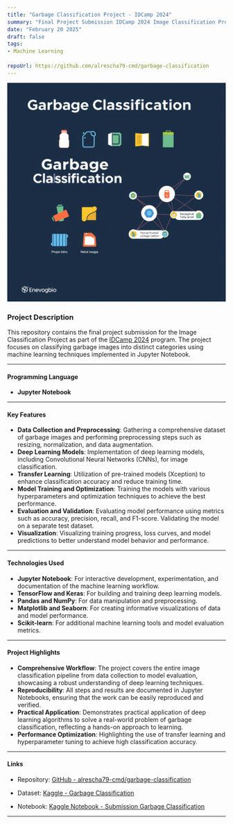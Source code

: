```yaml
---
title: "Garbage Classification Project - IDCamp 2024"
summary: "Final Project Submission IDCamp 2024 Image Classification Project"
date: "February 20 2025"
draft: false
tags:
- Machine Learning

repoUrl: https://github.com/alrescha79-cmd/garbage-classification
---
```


![Sentiment Analysis](../../../assets/projects/garbage.png)

### **Project Description**

This repository contains the final project submission for the Image Classification Project as part of the [IDCamp 2024](https://idcamp.ioh.co.id/) program. The project focuses on classifying garbage images into distinct categories using machine learning techniques implemented in Jupyter Notebook.

---

#### **Programming Language**

- **Jupyter Notebook**

---

#### **Key Features**

- **Data Collection and Preprocessing**: Gathering a comprehensive dataset of garbage images and performing preprocessing steps such as resizing, normalization, and data augmentation.
- **Deep Learning Models**: Implementation of deep learning models, including Convolutional Neural Networks (CNNs), for image classification.
- **Transfer Learning**: Utilization of pre-trained models (Xception) to enhance classification accuracy and reduce training time.
- **Model Training and Optimization**: Training the models with various hyperparameters and optimization techniques to achieve the best performance.
- **Evaluation and Validation**: Evaluating model performance using metrics such as accuracy, precision, recall, and F1-score. Validating the model on a separate test dataset.
- **Visualization**: Visualizing training progress, loss curves, and model predictions to better understand model behavior and performance.

---

#### **Technologies Used**

- **Jupyter Notebook**: For interactive development, experimentation, and documentation of the machine learning workflow.
- **TensorFlow and Keras**: For building and training deep learning models.
- **Pandas and NumPy**: For data manipulation and preprocessing.
- **Matplotlib and Seaborn**: For creating informative visualizations of data and model performance.
- **Scikit-learn**: For additional machine learning tools and model evaluation metrics.

---

#### **Project Highlights**

- **Comprehensive Workflow**: The project covers the entire image classification pipeline from data collection to model evaluation, showcasing a robust understanding of deep learning techniques.
- **Reproducibility**: All steps and results are documented in Jupyter Notebooks, ensuring that the work can be easily reproduced and verified.
- **Practical Application**: Demonstrates practical application of deep learning algorithms to solve a real-world problem of garbage classification, reflecting a hands-on approach to learning.
- **Performance Optimization**: Highlighting the use of transfer learning and hyperparameter tuning to achieve high classification accuracy.

---

#### **Links**

- Repository: [GitHub - alrescha79-cmd/garbage-classification](https://github.com/alrescha79-cmd/garbage-classification)

- Dataset: [Kaggle - Garbage Classification](https://www.kaggle.com/datasets/mostafaabla/garbage-classification)

- Notebook: [Kaggle Notebook - Submission Garbage Classification](https://www.kaggle.com/code/angguncaksono/submission-garbage-classification)

---

